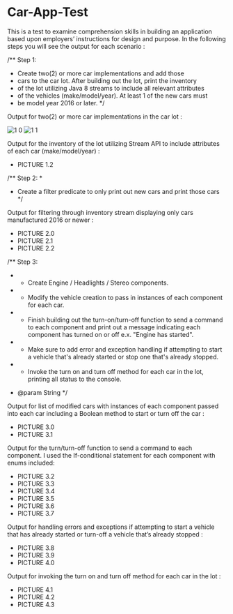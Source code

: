 # Car-App-Test


This is a test to examine comprehension skills in building an application based upon employers’ instructions for design and purpose. In the following steps you will see the output for each scenario : 




/**
 Step 1:

* Create two(2) or more car implementations and add those
* cars to the car lot.  After building out the lot, print the inventory
* of the lot utilizing Java 8 streams to include all relevant attributes 
* of the vehicles (make/model/year).  At least 1 of the new cars must 
* be model year 2016 or later.
 */



Output for two(2) or more car implementations in the car lot : 


![1 0](https://user-images.githubusercontent.com/20470279/60304460-89f70980-9907-11e9-97cd-77ab18bace2a.JPG)
![1 1](https://user-images.githubusercontent.com/20470279/60304464-8c596380-9907-11e9-8a7d-5b43f110a91e.JPG)






Output for the inventory of the lot utilizing Stream API to include attributes of each car (make/model/year) : 




-	PICTURE 1.2



		
		

/**
Step 2:
 * 
 * Create a filter predicate to only print out new cars and print those cars
*/
		


Output for filtering through inventory stream displaying only cars manufactured 2016 or newer :


			

-	PICTURE 2.0
-	PICTURE 2.1
-	PICTURE 2.2


		
/**
 Step 3:
	           
* - Create Engine / Headlights / Stereo components.
* - Modify the vehicle creation to pass in instances of each component for each car.      
	
* - Finish building out the turn-on/turn-off function to send a command to each      component and print out a message indicating each component has turned on or off 
         	 		e.x. "Engine has started".
* - Make sure to add error and exception handling if attempting to start a vehicle that's already started or stop one that's already stopped.
	 
* - Invoke the turn on and turn off method for each car in the lot, printing all
  status to the console.
* @param String
*/		


Output for list of modified cars with instances of each component passed into each car including a Boolean method to start or turn off the car : 


-	PICTURE 3.0
-	PICTURE 3.1


Output for the turn/turn-off function to send a command to each component. I used the If-conditional statement for each component with enums included:

-	PICTURE 3.2
-	PICTURE 3.3
-	PICTURE 3.4
-	PICTURE 3.5
-	PICTURE 3.6
-	PICTURE 3.7




Output for handling errors and exceptions if attempting to start a vehicle that has already started or turn-off a vehicle that’s already stopped : 


-	PICTURE  3.8
-	PICTURE 3.9
-	PICTURE 4.0




Output for invoking the turn on and turn off method for each car in the lot : 

-	PICTURE 4.1
-	PICTURE 4.2
-	PICTURE 4.3

